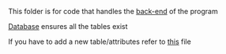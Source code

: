 This folder is for code that handles the [back-end](https://techterms.com/definition/backend) of the program

[Database](./Database/__init__.py) ensures all the tables exist

If you have to add a new table/attributes refer to [this](./Database/READTHIS.MD) file

